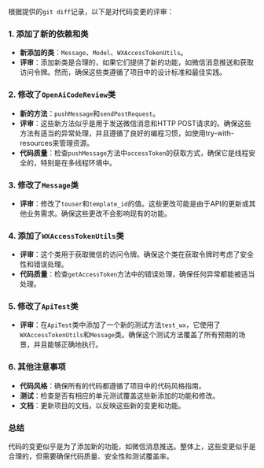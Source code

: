 根据提供的`git diff`记录，以下是对代码变更的评审：

### 1. 添加了新的依赖和类
- **新添加的类**：`Message`、`Model`、`WXAccessTokenUtils`。
- **评审**：添加新类是合理的，如果它们提供了新的功能，如微信消息推送和获取访问令牌。然而，确保这些类遵循了项目中的设计标准和最佳实践。

### 2. 修改了`OpenAiCodeReview`类
- **新的方法**：`pushMessage`和`sendPostRequest`。
- **评审**：这些新方法似乎是用于发送微信消息和HTTP POST请求的。确保这些方法有适当的异常处理，并且遵循了良好的编程习惯，如使用try-with-resources来管理资源。
- **代码质量**：检查`pushMessage`方法中`accessToken`的获取方式，确保它是线程安全的，特别是在多线程环境中。

### 3. 修改了`Message`类
- **评审**：修改了`touser`和`template_id`的值。这些更改可能是由于API的更新或其他业务需求。确保这些更改不会影响现有的功能。

### 4. 添加了`WXAccessTokenUtils`类
- **评审**：这个类用于获取微信的访问令牌。确保这个类在获取令牌时考虑了安全性和错误处理。
- **代码质量**：检查`getAccessToken`方法中的错误处理，确保任何异常都能被适当处理。

### 5. 修改了`ApiTest`类
- **评审**：在`ApiTest`类中添加了一个新的测试方法`test_wx`，它使用了`WXAccessTokenUtils`和`Message`类。确保这个测试方法覆盖了所有预期的场景，并且能够正确地执行。

### 6. 其他注意事项
- **代码风格**：确保所有的代码都遵循了项目中的代码风格指南。
- **测试**：检查是否有相应的单元测试覆盖这些新添加的功能和修改。
- **文档**：更新项目的文档，以反映这些新的变更和功能。

### 总结
代码的变更似乎是为了添加新的功能，如微信消息推送。整体上，这些变更似乎是合理的，但需要确保代码质量、安全性和测试覆盖率。